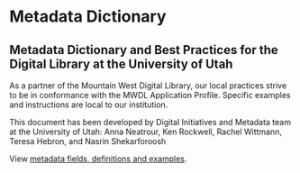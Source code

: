 # Metadata Dictionary

## Metadata Dictionary and Best Practices for the Digital Library at the University of Utah

As a partner of the Mountain West Digital Library, our local practices strive to be in conformance with the MWDL Application Profile. Specific examples and instructions are local to our institution.

This document has been developed by Digital Initiatives and Metadata team at the University of Utah: Anna Neatrour, Ken Rockwell, Rachel Wittmann, Teresa Hebron, and Nasrin Shekarforoosh

View [metadata fields, definitions and examples](https://github.com/marriott-library/metadatadictionary/wiki).
